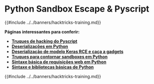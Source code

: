 # Python Sandbox Escape & Pyscript

{{#include ../../banners/hacktricks-training.md}}

**Páginas interessantes para conferir:**

- [**Truques de hacking do Pyscript**](pyscript.md)
- [**Deserializações em Python**](../../pentesting-web/deserialization/README.md)
- [**Deserialização de modelo Keras RCE e caça a gadgets**](keras-model-deserialization-rce-and-gadget-hunting.md)
- [**Truques para contornar sandboxes em Python**](bypass-python-sandboxes/README.md)
- [**Sintaxe básica de requisições web em Python**](web-requests.md)
- [**Sintaxe e bibliotecas básicas de Python**](basic-python.md)

{{#include ../../banners/hacktricks-training.md}}
